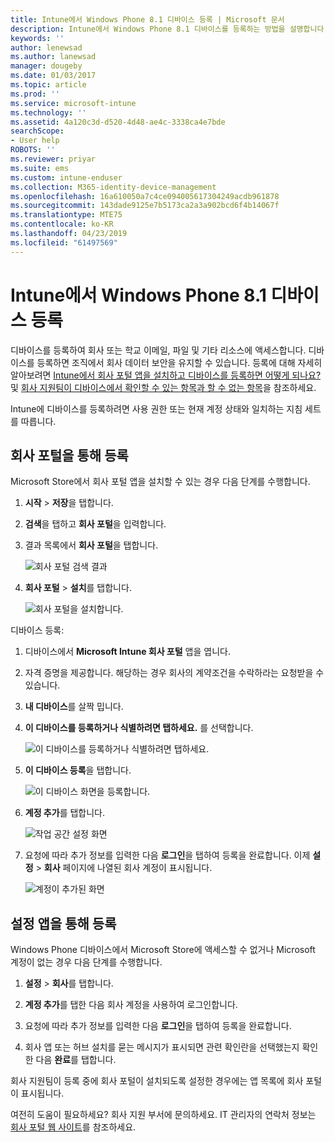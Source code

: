 ```yaml
---
title: Intune에서 Windows Phone 8.1 디바이스 등록 | Microsoft 문서
description: Intune에서 Windows Phone 8.1 디바이스를 등록하는 방법을 설명합니다.
keywords: ''
author: lenewsad
ms.author: lanewsad
manager: dougeby
ms.date: 01/03/2017
ms.topic: article
ms.prod: ''
ms.service: microsoft-intune
ms.technology: ''
ms.assetid: 4a120c3d-d520-4d48-ae4c-3338ca4e7bde
searchScope:
- User help
ROBOTS: ''
ms.reviewer: priyar
ms.suite: ems
ms.custom: intune-enduser
ms.collection: M365-identity-device-management
ms.openlocfilehash: 16a610050a7c4ce094005617304249acdb961878
ms.sourcegitcommit: 143dade9125e7b5173ca2a3a902bcd6f4b14067f
ms.translationtype: MTE75
ms.contentlocale: ko-KR
ms.lasthandoff: 04/23/2019
ms.locfileid: "61497569"
---
```

# <a name="enroll-your-windows-phone-81-device-in-intune"></a>Intune에서 Windows Phone 8.1 디바이스 등록  

디바이스를 등록하여 회사 또는 학교 이메일, 파일 및 기타 리소스에 액세스합니다. 디바이스를 등록하면 조직에서 회사 데이터 보안을 유지할 수 있습니다. 등록에 대해 자세히 알아보려면 [Intune에서 회사 포털 앱을 설치하고 디바이스를 등록하면 어떻게 되나요?](what-happens-if-you-install-the-company-portal-app-and-enroll-your-device-in-intune-windows.md) 및 [회사 지원팀이 디바이스에서 확인할 수 있는 항목과 할 수 없는 항목](what-info-can-your-company-see-when-you-enroll-your-device-in-intune.md)을 참조하세요.  

Intune에 디바이스를 등록하려면 사용 권한 또는 현재 계정 상태와 일치하는 지침 세트를 따릅니다.

## <a name="enroll-through-company-portal"></a>회사 포털을 통해 등록  
Microsoft Store에서 회사 포털 앱을 설치할 수 있는 경우 다음 단계를 수행합니다. 

1.  **시작** > **저장**을 탭합니다.  

2.  **검색**을 탭하고 **회사 포털**을 입력합니다.  

3.  결과 목록에서 **회사 포털**을 탭합니다.  


    ![회사 포털 검색 결과](./media/WP81-1-CP-search-store-v2.png)  

4.  **회사 포털** &gt; **설치**를 탭합니다.  


    ![회사 포털을 설치합니다.](./media/WP81-2-CP-install-v2.png)  

디바이스 등록:  

1.  디바이스에서 **Microsoft Intune 회사 포털** 앱을 엽니다.  


2.  자격 증명을 제공합니다. 해당하는 경우 회사의 계약조건을 수락하라는 요청받을 수 있습니다.  

3.  **내 디바이스**를 살짝 밉니다.  

4.  **이 디바이스를 등록하거나 식별하려면 탭하세요.** 를 선택합니다.  


    ![이 디바이스를 등록하거나 식별하려면 탭하세요.](./media/WP81-enroll-1-swipe-my-devices.png)  

5.  **이 디바이스 등록**을 탭합니다.  


    ![이 디바이스 화면을 등록합니다.](./media/WP81-enroll-2-enroll-this-device.png)  

6.  **계정 추가**를 탭합니다.  


    ![작업 공간 설정 화면](./media/WP81-enroll-3-workplace-add-acct.png)  

7.  요청에 따라 추가 정보를 입력한 다음 **로그인**을 탭하여 등록을 완료합니다. 이제 **설정** &gt; **회사** 페이지에 나열된 회사 계정이 표시됩니다.  


    ![계정이 추가된 화면](./media/WP81-enroll-4-account-added.png)  

## <a name="enroll-through-settings-app"></a>설정 앱을 통해 등록  
Windows Phone 디바이스에서 Microsoft Store에 액세스할 수 없거나 Microsoft 계정이 없는 경우 다음 단계를 수행합니다.

1.  **설정** &gt; **회사**를 탭합니다.  

2.  **계정 추가**를 탭한 다음 회사 계정을 사용하여 로그인합니다.  

3.  요청에 따라 추가 정보를 입력한 다음 **로그인**을 탭하여 등록을 완료합니다.  

4.  회사 앱 또는 허브 설치를 묻는 메시지가 표시되면 관련 확인란을 선택했는지 확인한 다음 **완료**를 탭합니다.  

회사 지원팀이 등록 중에 회사 포털이 설치되도록 설정한 경우에는 앱 목록에 회사 포털이 표시됩니다.  

여전히 도움이 필요하세요? 회사 지원 부서에 문의하세요. IT 관리자의 연락처 정보는 [회사 포털 웹 사이트](https://go.microsoft.com/fwlink/?linkid=2010980)를 참조하세요.
